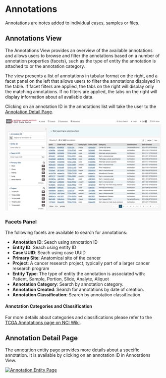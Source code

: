 # Annotations

Annotations are notes added to individual cases, samples or files.

## Annotations View

The Annotations View provides an overview of the available annotations and allows users to browse and filter the annotations based on a number of annotation properties (facets), such as the type of entity the annotation is attached to or the annotation category.

The view presents a list of annotations in tabular format on the right, and a facet panel on the left that allows users to filter the annotations displayed in the table. If facet filters are applied, the tabs on the right will display only the matching annotations. If no filters are applied, the tabs on the right will display information about all available data.

Clicking on an annotation ID in the annotations list will take the user to the [Annotation Detail Page](#annotation-detail-page).

[![Annotations View](images/gdc-data-portal-annotations.png)](../images/gdc-data-portal-annotations.png "Click to see the full image.")

### Facets Panel

The following facets are available to search for annotations:

- **Annotation ID**: Seach using annotation ID
- **Entity ID**: Seach using entity ID
- **Case UUID**: Seach using case UUID
- **Primary Site**: Anatomical site of the cancer
- **Project**: A cancer research project, typically part of a larger cancer research program
- **Entity Type**: The type of entity the annotation is associated with: Patient, Sample, Portion, Slide, Analyte, Aliquot
- **Annotation Category**: Search by annotation category.
- **Annotation Created**: Search for annotations by date of creation.
- **Annotation Classification**: Search by annotation classification.

#### Annotation Categories and Classification

For more details about categories and classifications please refer to the [TCGA Annotations page on NCI Wiki](https://wiki.nci.nih.gov/display/TCGA/Introduction+to+Annotations).

## Annotation Detail Page

The annotation entity page provides more details about a specific annotation. It is available by clicking on an annotation ID in Annotations View.

[![Annotation Entity Page](../images/annotations-entity-page.png)](../images/annotations-entity-page.png "Click to see the full image.")

